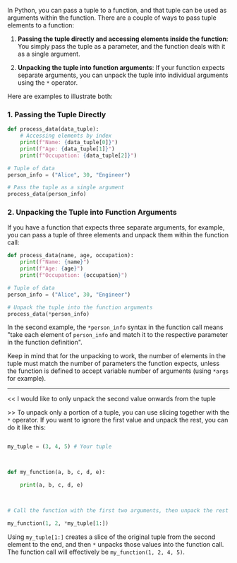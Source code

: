 In Python, you can pass a tuple to a function, and that tuple can be used as arguments within the function. There are a couple of ways to pass tuple elements to a function:

1. **Passing the tuple directly and accessing elements inside the function**:
   You simply pass the tuple as a parameter, and the function deals with it as a single argument.

2. **Unpacking the tuple into function arguments**:
   If your function expects separate arguments, you can unpack the tuple into individual arguments using the `*` operator.

Here are examples to illustrate both:

### 1. Passing the Tuple Directly

```python
def process_data(data_tuple):
    # Accessing elements by index
    print(f"Name: {data_tuple[0]}")
    print(f"Age: {data_tuple[1]}")
    print(f"Occupation: {data_tuple[2]}")

# Tuple of data
person_info = ("Alice", 30, "Engineer")

# Pass the tuple as a single argument
process_data(person_info)
```

### 2. Unpacking the Tuple into Function Arguments

If you have a function that expects three separate arguments, for example, you can pass a tuple of three elements and unpack them within the function call:

```python
def process_data(name, age, occupation):
    print(f"Name: {name}")
    print(f"Age: {age}")
    print(f"Occupation: {occupation}")

# Tuple of data
person_info = ("Alice", 30, "Engineer")

# Unpack the tuple into the function arguments
process_data(*person_info)
```

In the second example, the `*person_info` syntax in the function call means "take each element of `person_info` and match it to the respective parameter in the function definition".

Keep in mind that for the unpacking to work, the number of elements in the tuple must match the number of parameters the function expects, unless the function is defined to accept variable number of arguments (using `*args` for example).

---

<<
I would like to only unpack the second value onwards from the tuple  


\>>
To unpack only a portion of a tuple, you can use slicing together with the `*` operator. If you want to ignore the first value and unpack the rest, you can do it like this:

  

```python

my_tuple = (3, 4, 5) # Your tuple

  

def my_function(a, b, c, d, e):

    print(a, b, c, d, e)

  

# Call the function with the first two arguments, then unpack the rest of the tuple starting from the second element

my_function(1, 2, *my_tuple[1:])

```

  

Using `my_tuple[1:]` creates a slice of the original tuple from the second element to the end, and then `*` unpacks those values into the function call. The function call will effectively be `my_function(1, 2, 4, 5)`.